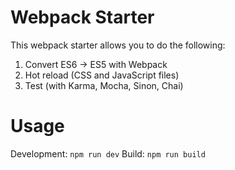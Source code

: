 # Webpack Starter

This webpack starter allows you to do the following: 

1. Convert ES6 -> ES5 with Webpack 
2. Hot reload (CSS and JavaScript files)
3. Test (with Karma, Mocha, Sinon, Chai)

# Usage 

Development: `npm run dev`
Build: `npm run build`


